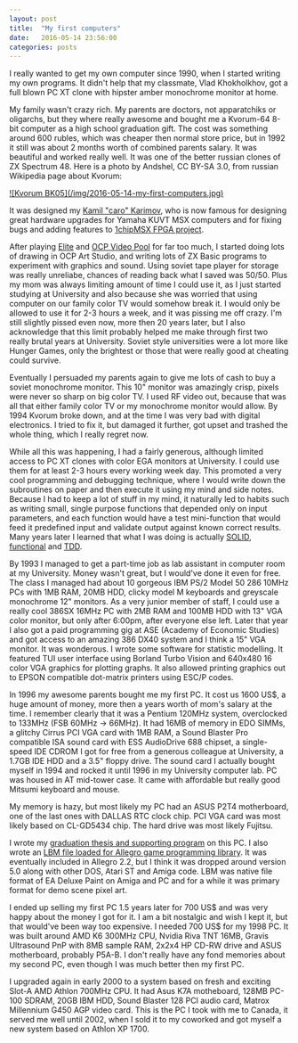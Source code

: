 ```yaml
---
layout: post
title:  "My first computers"
date:   2016-05-14 23:56:00
categories: posts
---
```


I really wanted to get my own computer since 1990, when I started writing my own programs.
It didn't help that my classmate, Vlad Khokholkhov, got a full blown PC XT clone with hipster amber monochrome monitor at home.

My family wasn't crazy rich. My parents are doctors, not apparatchiks or oligarchs,
but they where really awesome and bought me a Kvorum-64 8-bit computer as a high school graduation gift.
The cost was something around 600 rubles, which was cheaper then normal store price, but in 1992 it still was about 2 months worth of combined parents salary.
It was beautiful and worked really well. It was one of the better russian clones of ZX Spectrum 48. Here is a photo by Andshel, CC BY-SA 3.0, from russian Wikipedia page about Kvorum:

<a href="https://commons.wikimedia.org/w/index.php?curid=27138616">
![Kvorum BK05](/img/2016-05-14-my-first-computers.jpg)
</a>

It was designed my [Kamil "caro" Karimov](http://caro.su/), who is now famous for designing great hardware upgrades for Yamaha KUVT MSX computers
and for fixing bugs and adding features to [1chipMSX FPGA project](https://en.wikipedia.org/wiki/1chipMSX).

After playing [Elite](https://en.wikipedia.org/wiki/Elite_(video_game)) and
[OCP Video Pool](http://www.worldofspectrum.org/infoseekid.cgi?id=0005566) for far too much,
I started doing lots of drawing in OCP Art Studio, and writing lots of ZX Basic programs to experiment with graphics and sound.
Using soviet tape player for storage was really unreliabe, chances of reading back what I saved was 50/50.
Plus my mom was always limiting amount of time I could use it, as I just started studying at University
and also because she was worried that using computer on our family color TV would somehow break it.
I would only be allowed to use it for 2-3 hours a week, and it was pissing me off crazy.
I'm still slightly pissed even now, more then 20 years later, but I also acknowledge that this limit probably helped me make through first two really brutal years at University.
Soviet style universities were a lot more like Hunger Games, only the brightest or those that were really good at cheating could survive.

Eventually I persuaded my parents again to give me lots of cash to buy a soviet monochrome monitor.
This 10" monitor was amazingly crisp, pixels were never so sharp on big color TV.
I used RF video out, because that was all that either family color TV or my monochrome monitor would allow.
By 1994 Kvorum broke down, and at the time I was very bad with digital electronics.
I tried to fix it, but damaged it further, got upset and trashed the whole thing, which I really regret now.

While all this was happening, I had a fairly generous, although limited access to PC XT clones with color EGA monitors at University.
I could use them for at least 2-3 hours every working week day.
This promoted a very cool programming and debugging technique, where I would write down the subroutines on paper and then execute it using my mind and side notes.
Because I had to keep a lot of stuff in my mind, it naturally led to habits such as writing small, single purpose functions that depended only on input parameters,
and each function would have a test mini-function that would feed it predefined input and validate output against known correct results.
Many years later I learned that what I was doing is actually [SOLID](https://en.wikipedia.org/wiki/SOLID_(object-oriented_design)),
[functional](https://en.wikipedia.org/wiki/Functional_programming) and [TDD](https://en.wikipedia.org/wiki/Test-driven_development).

By 1993 I managed to get a part-time job as lab assistant in computer room at my University.
Money wasn't great, but I would've done it even for free.
The class I managed had about 10 gorgeous IBM PS/2 Model 50 286 10MHz PCs with 1MB RAM, 20MB HDD, clicky model M keyboards and greyscale monochrome 12" monitors.
As a very junior member of staff, I could use a really cool 386SX 16MHz PC with 2MB RAM and 100MB HDD with 13" VGA color monitor, but only after 6:00pm, after everyone else left.
Later that year I also got a paid programming gig at ASE (Academy of Economic Studies) and got access to an amazing 386 DX40 system and I think a 15" VGA monitor.
It was wonderous. I wrote some software for statistic modelling. It featured TUI user interface using Borland Turbo Vision and 640x480 16 color VGA graphics for plotting graphs.
It also allowed printing graphics out to EPSON compatible dot-matrix printers using ESC/P codes.

In 1996 my awesome parents bought me my first PC.
It cost us 1600 US$, a huge amount of money, more then a years worth of mom's salary at the time.
I remember clearly that it was a Pentium 120MHz system, overclocked to 133MHz (FSB 60MHz -> 66MHz).
It had 16MB of memory in EDO SIMMs, a glitchy Cirrus PCI VGA card with 1MB RAM,
a Sound Blaster Pro compatible ISA sound card with ESS AudioDrive 688 chipset,
a single-speed IDE CDROM I got for free from a generous colleague at University,
a 1.7GB IDE HDD and a 3.5" floppy drive.
The sound card I actually bought myself in 1994 and rocked it until 1996 in my University computer lab.
PC was housed in AT mid-tower case.
It came with affordable but really good Mitsumi keyboard and mouse.

My memory is hazy, but most likely my PC had an ASUS P2T4 motherboard, one of the last ones with DALLAS RTC clock chip.
PCI VGA card was most likely based on CL-GD5434 chip. The hard drive was most likely Fujitsu.

I wrote my [graduation thesis and supporting program](https://github.com/oboroc/hycon) on this PC.
I also wrote an [LBM file loaded for Allegro game programming library](http://cd.textfiles.com/scene96-2/graphics/tools/lbmview/lbmview.c).
It was eventually included in Allegro 2.2, but I think it was dropped around version 5.0 along with other DOS, Atari ST and Amiga code.
LBM was native file format of EA Deluxe Paint on Amiga and PC and for a while it was primary format for demo scene pixel art.

I ended up selling my first PC 1.5 years later for 700 US$ and was very happy about the money I got for it.
I am a bit nostalgic and wish I kept it, but that would've been way too expensive.
I needed 700 US$ for my 1998 PC. It was built around AMD K6 300MHz CPU, Nvidia Riva TNT 16MB, Gravis Ultrasound PnP with 8MB sample RAM, 2x2x4 HP CD-RW drive and ASUS motherboard, probably P5A-B.
I don't really have any fond memories about my second PC, even though I was much better then my first PC.

I upgraded again in early 2000 to a system based on fresh and exciting Slot-A AMD Athlon 700MHz CPU.
It had Asus K7A motheboard, 128MB PC-100 SDRAM, 20GB IBM HDD, Sound Blaster 128 PCI audio card, Matrox Millennium G450 AGP video card.
This is the PC I took with me to Canada, it served me well until 2002, when I sold it to my coworked and got myself a new system based on Athlon XP 1700.
